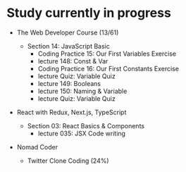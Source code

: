 # Study currently in progress

  - The Web Developer Course (13/61)
    - Section 14: JavaScript Basic
      - Coding Practice 15: Our First Variables Exercise
      - lecture 148: Const & Var
      - Coding Practice 16: Our First Constants Exercise
      - lecture Quiz: Variable Quiz
      - lecture 149: Booleans
      - lecture 150: Naming & Variable
      - lecture Quiz: Variable Quiz

  - React with Redux, Next.js, TypeScript
    - Section 03: React Basics & Components
      - lecture 035: JSX Code writing

  - Nomad Coder
    - Twitter Clone Coding (24%)
